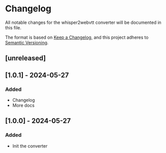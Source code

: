 # Changelog

All notable changes for the whisper2webvtt converter will be documented in this file.

The format is based on [Keep a Changelog](https://keepachangelog.com/en/1.0.0/),
and this project adheres to [Semantic Versioning](https://semver.org/spec/v2.0.0.html).

## [unreleased]

## [1.0.1] - 2024-05-27

### Added

- Changelog
- More docs

## [1.0.0] - 2024-05-27

### Added

- Init the converter